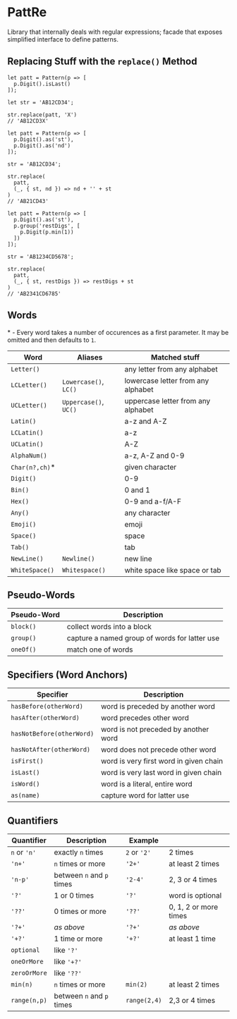 # PattRe

Library that internally deals with regular expressions; facade that exposes simplified interface to define patterns.

## Replacing Stuff with the `replace()` Method

```
let patt = Pattern(p => [
  p.Digit().isLast()
]);

let str = 'AB12CD34';

str.replace(patt, 'X')
// 'AB12CD3X'
```

```
let patt = Pattern(p => [
  p.Digit().as('st'),
  p.Digit().as('nd')
]);

str = 'AB12CD34';

str.replace(
  patt,
  (_, { st, nd }) => nd + '' + st
)
// 'AB21CD43'
```

```
let patt = Pattern(p => [
  p.Digit().as('st'),
  p.group('restDigs', [
    p.Digit(p.min(1))
  ])
]);

str = 'AB1234CD5678';

str.replace(
  patt,
  (_, { st, restDigs }) => restDigs + st
)
// 'AB2341CD6785'
```

## Words

\* - Every word takes a number of occurences as a first parameter. It may be omitted and then defaults to `1`.

| Word | Aliases | Matched stuff |
|--|--|--|
| `Letter()` | | any letter from any alphabet |
| `LCLetter()` | `Lowercase()`, `LC()` | lowercase letter from any alphabet |
| `UCLetter()` | `Uppercase()`, `UC()` | uppercase letter from any alphabet |
| `Latin()` | | a-z and A-Z |
| `LCLatin()` | | a-z |
| `UCLatin()` | | A-Z |
| `AlphaNum()` | | a-z, A-Z and 0-9 |
| `Char(n?,ch)`* | | given character |
| `Digit()` | | 0-9 |
| `Bin()` | | 0 and 1 |
| `Hex()` | | 0-9 and a-f/A-F |
| `Any()` | | any character |
| `Emoji()` | | emoji |
| `Space()` | | space |
| `Tab()` | | tab |
| `NewLine()` | `Newline()` | new line |
| `WhiteSpace()` | `Whitespace()` | white space like space or tab |

## Pseudo-Words

| Pseudo-Word | Description |
|--|--|
| `block()` | collect words into a block |
| `group()` | capture a named group of words for latter use |
| `oneOf()` | match one of words |

## Specifiers (Word Anchors)

| Specifier | Description |
|--|--|
| `hasBefore(otherWord)` | word is preceded by another word |
| `hasAfter(otherWord)` | word precedes other word |
| `hasNotBefore(otherWord)` | word is not preceded by another word |
| `hasNotAfter(otherWord)` | word does not precede other word |
| `isFirst()` | word is very first word in given chain |
| `isLast()` | word is very last word in given chain |
| `isWord()` | word is a literal, entire word |
| `as(name)` | capture word for latter use |

## Quantifiers

| Quantifier | Description | Example | |
|--|--|--|--|
| `n` or `'n'` | exactly `n` times | `2` or `'2'` | 2 times |
| `'n+'` | `n` times or more | `'2+'` | at least 2 times |
| `'n-p'` | between `n` and `p` times | `'2-4'` | 2, 3 or 4 times |
| `'?'` | 1 or 0 times | `'?'` | word is optional |
| `'??'` | 0 times or more | `'??'` | 0, 1, 2 or more times |
| `'?+'` | _as above_ | `'?+'` | _as above_ |
| `'+?'` | 1 time or more | `'+?'` | at least 1 time |
| `optional` | like `'?'` | | |
| `oneOrMore` | like `'+?'` | | |
| `zeroOrMore` | like `'??'` | | |
| `min(n)` | `n` times or more | `min(2)` | at least 2 times |
| `range(n,p)` | between `n` and `p` times | `range(2,4)` | 2,3 or 4 times |